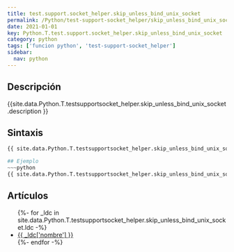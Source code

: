 ```yaml
---
title: test.support.socket_helper.skip_unless_bind_unix_socket
permalink: /Python/test-support-socket_helper/skip_unless_bind_unix_socket/
date: 2021-01-01
key: Python.T.test.support.socket_helper.skip_unless_bind_unix_socket
category: python
tags: ['funcion python', 'test-support-socket_helper']
sidebar: 
  nav: python
---
```


## Descripción
{{site.data.Python.T.testsupportsocket_helper.skip_unless_bind_unix_socket.description }}

## Sintaxis
~~~python
{{ site.data.Python.T.testsupportsocket_helper.skip_unless_bind_unix_socket.sintaxis }}~~~

## Ejemplo
~~~python
{{ site.data.Python.T.testsupportsocket_helper.skip_unless_bind_unix_socket.code}}
~~~

## Artículos
<ul>
{%- for _ldc in site.data.Python.T.testsupportsocket_helper.skip_unless_bind_unix_socket.ldc -%}
   <li>
       <a href="{{_ldc['url'] }}">{{ _ldc['nombre'] }}</a>
   </li>
{%- endfor -%}
</ul>
